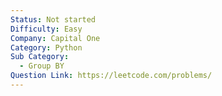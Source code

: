 ```yaml
---
Status: Not started
Difficulty: Easy
Company: Capital One
Category: Python
Sub Category:
  - Group BY
Question Link: https://leetcode.com/problems/
---
```

